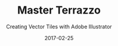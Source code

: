 ---
title: "Master Terrazzo"
subtitle: "Creating Vector Tiles with Adobe Illustrator"
description: "In this class we’re going to learn how to create Terrazzo artwork in Adobe Illustrator – in vector, with awesome colours and innovative shapes."
external_url: https://ttkb.me/master-terrazzo
date: "2017-02-25"
image: "img/master-terrazzo.png"
background_color: "white"
categories: ['Illustration', 'Graphic Design']
tags: ['Illustrator', 'Terrazzo']
---